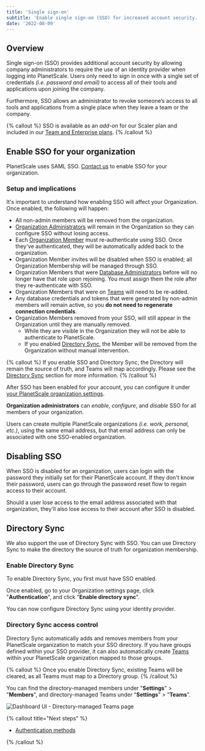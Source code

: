 ```yaml
---
title: 'Single sign-on'
subtitle: 'Enable single sign-on (SSO) for increased account security.'
date: '2022-08-09'
---
```


## Overview

Single sign-on (SSO) provides additional account security by allowing company administrators to require the use of an identity provider when logging into PlanetScale. Users only need to sign in once with a single set of credentials _(i.e. password and email)_ to access all of their tools and applications upon joining the company.

Furthermore, SSO allows an administrator to revoke someone’s access to all tools and applications from a single place when they leave a team or the company.

{% callout %} SSO is available as an _add-on_ for our Scaler plan and included in our [Team and Enterprise plans](/docs/concepts/billing#planetscale-plans). {% /callout %}

## Enable SSO for your organization

PlanetScale uses SAML SSO. [Contact us](/contact) to enable SSO for your organization.

### Setup and implications

It's important to understand how enabling SSO will affect your Organization. Once enabled, the following will happen:

- All non-admin members will be removed from the organization.
- [Organization Administrators](/docs/concepts/access-control#organization-administrator) will remain in the Organization so they can configure SSO without losing access.
- Each [Organization Member](https://app.planetscale.com/planetscale/settings/members) must re-authenticate using SSO. Once they've authenticated, they will be automatically added back to the organization.
- Organization Member invites will be disabled when SSO is enabled; all Organization Membership will be managed through SSO.
- Organization Members that were [Database Administrators](/docs/concepts/access-control#database-administrator) before will no longer have that role upon rejoining. You must assign them the role after they re-authenticate with SSO.
- Organization Members that were on [Teams](/docs/concepts/teams) will need to be re-added.
- Any database credentials and tokens that were generated by non-admin members will remain active, so you **do not need to regenerate connection credentials**.
- Organization Members removed from your SSO, will still appear in the Organization until they are manually removed.
  - While they are visible in the Organization they will not be able to authenticate to PlanetScale.
  - If you enabled [Directory Sync](#directory-sync), the Member will be removed from the Organization without manual intervention.

{% callout %} If you enable SSO and Directory Sync, the Directory will remain the source of truth, and Teams will map accordingly. Please see the [Directory Sync](#directory-sync) section for more information. {% /callout %}

After SSO has been enabled for your account, you can configure it under [your PlanetScale organization settings](https://app.planetscale.com/~/settings/sso).

**Organization administrators** can _enable_, _configure_, and _disable_ SSO for all members of your organization.

Users can create multiple PlanetScale organizations _(i.e. work, personal, etc.)_, using the same email address, but that email address can only be associated with one SSO-enabled organization.

## Disabling SSO

When SSO is disabled for an organization, users can login with the password they initially set for their PlanetScale account. If they don't know their password, users can go through the password reset flow to regain access to their account.

Should a user lose access to the email address associated with that organization, they'll also lose access to their account after SSO is disabled.

## Directory Sync

We also support the use of Directory Sync with SSO. You can use Directory Sync to make the directory the source of truth for organization membership.

### Enable Directory Sync

To enable Directory Sync, you first must have SSO enabled.

Once enabled, go to your Organization settings page, click "**Authentication**", and click "**Enable directory sync**".

You can now configure Directory Sync using your identity provider.

### Directory Sync access control

Directory Sync automatically adds and removes members from your PlanetScale organization to match your SSO directory. If you have groups defined within your SSO provider, it can also automatically create [Teams](/docs/concepts/teams) within your PlanetScale organization mapped to those groups.

{% callout %} Once you enable Directory Sync, existing Teams will be cleared, as all Teams must map to a Directory group. {% /callout %}

You can find the directory-managed members under "**Settings**" > "**Members**", and directory-managed Teams under "**Settings**" > "**Teams**".

![Dashboard UI - Directory-managed Teams page](/assets/docs/concepts/sso/managed.png)

{% callout title="Next steps" %}

- [Authentication methods](/docs/concepts/authentication-methods)

{% /callout %}
